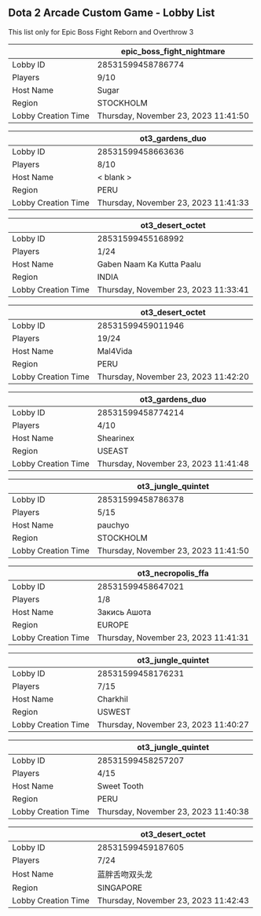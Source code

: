 ## Dota 2 Arcade Custom Game - Lobby List

This list only for Epic Boss Fight Reborn and Overthrow 3

|  | epic_boss_fight_nightmare |
| ------ | ------ |
| Lobby ID | 28531599458786774 |
| Players | 9/10 |
| Host Name | Sugar |
| Region | STOCKHOLM |
| Lobby Creation Time | Thursday, November 23, 2023 11:41:50 |


|  | ot3_gardens_duo |
| ------ | ------ |
| Lobby ID | 28531599458663636 |
| Players | 8/10 |
| Host Name | < blank > |
| Region | PERU |
| Lobby Creation Time | Thursday, November 23, 2023 11:41:33 |


|  | ot3_desert_octet |
| ------ | ------ |
| Lobby ID | 28531599455168992 |
| Players | 1/24 |
| Host Name | Gaben Naam Ka Kutta Paalu |
| Region | INDIA |
| Lobby Creation Time | Thursday, November 23, 2023 11:33:41 |


|  | ot3_desert_octet |
| ------ | ------ |
| Lobby ID | 28531599459011946 |
| Players | 19/24 |
| Host Name | Mal4Vida |
| Region | PERU |
| Lobby Creation Time | Thursday, November 23, 2023 11:42:20 |


|  | ot3_gardens_duo |
| ------ | ------ |
| Lobby ID | 28531599458774214 |
| Players | 4/10 |
| Host Name | Shearinex |
| Region | USEAST |
| Lobby Creation Time | Thursday, November 23, 2023 11:41:48 |


|  | ot3_jungle_quintet |
| ------ | ------ |
| Lobby ID | 28531599458786378 |
| Players | 5/15 |
| Host Name | pauchyo |
| Region | STOCKHOLM |
| Lobby Creation Time | Thursday, November 23, 2023 11:41:50 |


|  | ot3_necropolis_ffa |
| ------ | ------ |
| Lobby ID | 28531599458647021 |
| Players | 1/8 |
| Host Name | Закись Ашота |
| Region | EUROPE |
| Lobby Creation Time | Thursday, November 23, 2023 11:41:31 |


|  | ot3_jungle_quintet |
| ------ | ------ |
| Lobby ID | 28531599458176231 |
| Players | 7/15 |
| Host Name | Charkhil |
| Region | USWEST |
| Lobby Creation Time | Thursday, November 23, 2023 11:40:27 |


|  | ot3_jungle_quintet |
| ------ | ------ |
| Lobby ID | 28531599458257207 |
| Players | 4/15 |
| Host Name | Sweet Tooth |
| Region | PERU |
| Lobby Creation Time | Thursday, November 23, 2023 11:40:38 |


|  | ot3_desert_octet |
| ------ | ------ |
| Lobby ID | 28531599459187605 |
| Players | 7/24 |
| Host Name | 蓝胖舌吻双头龙 |
| Region | SINGAPORE |
| Lobby Creation Time | Thursday, November 23, 2023 11:42:43 |


